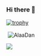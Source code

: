 ### Hi there 👋

<!--
**AlaaDan/AlaaDan** is a ✨ _special_ ✨ repository because its `README.md` (this file) appears on your GitHub profile.

Here are some ideas to get you started:

- 🔭 I’m currently working on ...
- 🌱 I’m currently learning ...
- 👯 I’m looking to collaborate on ...
- 🤔 I’m looking for help with ...
- 💬 Ask me about ...
- 📫 How to reach me: ...
- 😄 Pronouns: ...
- ⚡ Fun fact: ...
-->

[![trophy](https://github-profile-trophy.vercel.app/?username=AlaaDan)](https://github.com/ryo-ma/github-profile-trophy)

<p>&nbsp;<img align="center" src="https://github-readme-stats.vercel.app/api?username=AlaaDan&show_icons=true&locale=en" alt="AlaaDan" /></p>
<img src="https://github-readme-stats.vercel.app/api/top-langs/?username=AlaaDan" />







